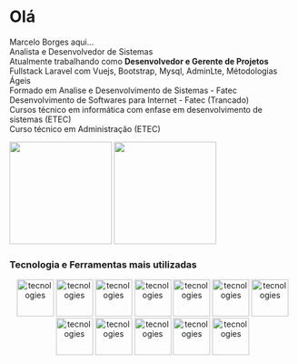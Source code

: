# Olá
Marcelo Borges aqui... <br/>
Analista e Desenvolvedor de Sistemas <br/>
Atualmente trabalhando como <b>Desenvolvedor e Gerente de Projetos</b> Fullstack Laravel com Vuejs, Bootstrap, Mysql, AdminLte, Métodologias Ágeis <br/>
Formado em Analise e Desenvolvimento de Sistemas - Fatec <br/>
Desenvolvimento de Softwares para Internet - Fatec (Trancado) <br/>
Cursos técnico em informática com enfase em desenvolvimento de sistemas (ETEC) <br/>
Curso técnico em Administração (ETEC) <br/>

<div>
  <img height="180em" src="https://github-readme-stats.vercel.app/api?username=marceloaborges&show_icons=true&theme=dark"/>
  <img height="180em" src="https://github-readme-stats.vercel.app/api/top-langs/?username=marceloaborges&layout=compact&theme=dark"/>
</div>

### Tecnologia e Ferramentas mais utilizadas
<div align="center">
  <img alt="tecnologies" height="65" widht="65" src="https://cdn.jsdelivr.net/gh/devicons/devicon/icons/laravel/laravel-plain-wordmark.svg" />
  <img alt="tecnologies" height="65" widht="65" src="https://cdn.jsdelivr.net/gh/devicons/devicon/icons/mysql/mysql-plain-wordmark.svg" />
  <img alt="tecnologies" height="65" widht="65" src="https://cdn.jsdelivr.net/gh/devicons/devicon/icons/php/php-plain.svg" />
  <img alt="tecnologies" height="65" widht="65" src="https://cdn.jsdelivr.net/gh/devicons/devicon/icons/javascript/javascript-original.svg" />
  <img alt="tecnologies" height="65" widht="65" src="https://cdn.jsdelivr.net/gh/devicons/devicon/icons/vuejs/vuejs-original-wordmark.svg" />
  <img alt="tecnologies" height="65" widht="65" src="https://cdn.jsdelivr.net/gh/devicons/devicon/icons/nodejs/nodejs-original-wordmark.svg" />
  <img alt="tecnologies" height="65" widht="65" src="https://cdn.jsdelivr.net/gh/devicons/devicon/icons/debian/debian-original-wordmark.svg" />
  <img alt="tecnologies" height="65" widht="65" src="https://cdn.jsdelivr.net/gh/devicons/devicon/icons/linux/linux-original.svg" />  
  <img alt="tecnologies" height="65" widht="65" src="https://cdn.jsdelivr.net/gh/devicons/devicon/icons/html5/html5-original.svg" />
  <img alt="tecnologies" height="65" widht="65" src="https://cdn.jsdelivr.net/gh/devicons/devicon/icons/css3/css3-plain-wordmark.svg" />
  <img alt="tecnologies" height="65" widht="65" src="https://cdn.jsdelivr.net/gh/devicons/devicon/icons/bootstrap/bootstrap-original.svg" />
  <img alt="tecnologies" height="65" widht="65" src="https://cdn.jsdelivr.net/gh/devicons/devicon/icons/digitalocean/digitalocean-original-wordmark.svg" />
  
</div>
